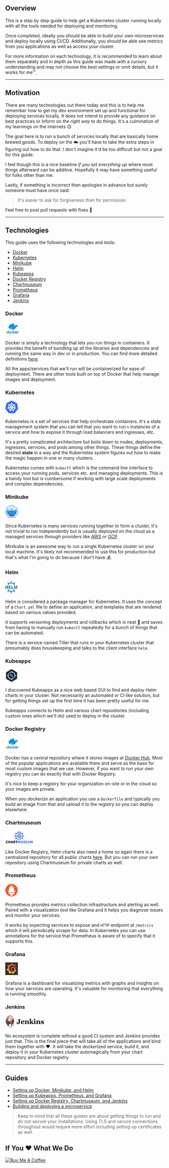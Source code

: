 ## Overview

This is a step by step guide to help get a Kubernetes cluster running locally with all the tools needed for deploying and monitoring.

Once completed, ideally you should be able to build your own microservices and deploy locally using CI/CD. Additionally, you should be able see metrics from you applications as well as access your cluster.

For more information on each technology, it is recommended to learn about them separately and in depth as this guide was made with a cursory understanding and may not choose the best settings or omit details, but it works for me™️.

---

## Motivation

There are many technologies out there today and this is to help me remember how to get my dev environment set up and functional for deploying services locally. It does not intend to provide any guidance on best practices or inform on _the right way_ to do things. It's a culmination of my learnings on the internets 😊

The goal here is to run a bunch of services locally that are basically home brewed goods. To deploy on the ☁️ you'll have to take the extra steps in figuring out how to do that. I don't imagine it'd be too difficult but not a goal for this guide.

I feel though this is a nice baseline _if you set everything up_ where most things afterward can be additive. Hopefully it may have something useful for folks other than me.

Lastly, if something is incorrect then apologies in advance but surely someone must have once said:

> It's easier to ask for forgiveness than for permission

Feel free to post pull requests with fixes 💾

---

## Technologies

This guide uses the following technologies and tools:

- [Docker](#docker)
- [Kubernetes](#kubernetes)
- [Minikube](#minikube)
- [Helm](#helm)
- [Kubeapps](#kubeapps)
- [Docker Registry](#docker-registry)
- [Chartmuseum](#chartmuseum)
- [Prometheus](#prometheus)
- [Grafana](#grafana)
- [Jenkins](#jenkins)

### Docker

[![Docker Image](images/docker.png)](https://www.docker.com/)

Docker is simply a technology that lets you run things in containers. It provides the benefit of bundling up all the libraries and dependencies and running the same way in dev or in production. You can find more detailed definitions [here](https://opensource.com/resources/what-docker).

All the apps/services that we'll run will be containerized for ease of deployment. There are other tools built on top of Docker that help manage images and deployment.

### Kubernetes

[![Kubernetes Image](images/kubernetes.png)](https://kubernetes.io/)

Kubernetes is a set of services that help orchestrate containers. It's a state management system that you can tell that you want to run `n` instances of a service and how to expose it through load balancers and ingresses, etc.

It's a pretty complicated architecture but boils down to nodes, deployments, ingresses, services, and pods among other things. These things define the desired **state** in a way and the Kubernetes system figures out how to make the magic happen in one or many clusters.

Kubernetes comes with `kubectl` which is the command line interface to access your running pods, services etc. and managing deployments. This is a handy tool but is cumbersome if working with large scale deployments and complex dependencies.

### Minikube

[![Minikube Image](images/minikube.png)](https://github.com/kubernetes/minikube)

Since Kubernetes is many services running together to form a cluster, it's not trivial to run independently but is usually deployed on the cloud as a managed services through providers like [AWS](https://aws.amazon.com/) or [GCP](https://cloud.google.com/gcp).

Minikube is an awesome way to run a single Kubernetes cluster on your local machine. It's likely not recommended to use this for production but that's what I'm going to do because I don't have 💰.

### Helm

[![Helm Image](images/helm.png)](https://www.helm.sh/)

Helm is considered a package manager for Kubernetes. It uses the concept of a `Chart.yml` file to define an application, and templates that are rendered based on various values provided.

It supports versioning deployments and rollbacks which is neat 🤤 and saves from having to manually run `kubectl` repeatedly for a bunch of things that can be automated.

There is a service named Tiller that runs in your Kubernetes cluster that presumably does housekeeping and talks to the client interface `helm`.

### Kubeapps

[![Kubeapps Image](images/kubeapps.png)](https://github.com/kubeapps/kubeapps)

I discovered Kubeapps as a nice web based GUI to find and deploy Helm charts in your cluster. Not necessarily an automated or CI like solution, but for getting things set up the first time it has been pretty useful for me.

Kubeapps connects to Helm and various chart repositories (including custom ones which we'll do) used to deploy in the cluster.

### Docker Registry

[![Docker Image](images/docker.png)](https://docs.docker.com/registry/)

Docker has a central repository where it stores images at [Docker Hub](https://hub.docker.com/). Most of the popular applications are available there and serve as the base for most custom images that we use. However, if you want to run your own registry you can do exactly that with Docker Registry.

It's nice to keep a registry for your organization on-site or in the cloud so your images are private.

When you _dockerize_ an application you use a `Dockerfile` and typically you build an image from that and upload it to the registry so you can deploy elsewhere.

### Chartmuseum

[![Chartmuseum Image](images/chartmuseum.png)](https://github.com/helm/chartmuseum)

Like Docker Registry, Helm charts also need a home so again there is a centralized repository for all public charts [here](https://github.com/helm/charts). But you can run your own repository using Chartmuseum for private charts as well.

### Prometheus

[![Prometheus Image](images/prometheus.png)](https://prometheus.io/)

Prometheus provides metrics collection infrastructure and alerting as well. Paired with a visualization tool like Grafana and it helps you diagnose issues and monitor your services.

It works by expecting services to expose and `HTTP` endpoint at `/metrics` which it will periodically scrape for data. In Kubernetes you can use annotations for the service that Prometheus is aware of to specify that it supports this.

### Grafana

[![Grafana Image](images/grafana.png)](https://grafana.com/)

Grafana is a dashboard for visualizing metrics with graphs and insights on how your services are operating. It's valuable for monitoring that everything is running smoothly.

### Jenkins

[![Jenkins Image](images/jenkins.png)](https://jenkins.io/)

No ecosystem is complete without a good CI system and Jenkins provides just that. This is the final piece that will take all of the applications and bind them together with ❤️. It will take the dockerized service, build it, and deploy it in your Kubernetes cluster automagically from your chart repository and Docker registry.

---

## Guides

- [Setting up Docker, Minikube, and Helm](docs/setup-1.md)
- [Setting up Kubeapps, Prometheus, and Grafana](docs/setup-2.md)
- [Setting up Docker Registry, Chartmuseum, and Jenkins](docs/setup-3.md)
- [Building and deploying a microservice](docs/microservice.md)

> Keep in mind that all these guides are about getting things to run and do not secure your installations. Using TLS and secure connections throughout would require more effort including setting up certificates as well.

## If You ♥️ What We Do

<a href="https://www.buymeacoffee.com/pokanopapps" target="_blank"><img src="https://cdn.buymeacoffee.com/buttons/v2/default-yellow.png" alt="Buy Me A Coffee" height="60" width="217"></a>

